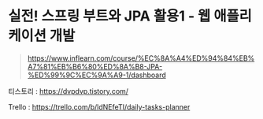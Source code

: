 # 실전! 스프링 부트와 JPA 활용1 - 웹 애플리케이션 개발
> https://www.inflearn.com/course/%EC%8A%A4%ED%94%84%EB%A7%81%EB%B6%80%ED%8A%B8-JPA-%ED%99%9C%EC%9A%A9-1/dashboard


티스토리 : https://dvpdvp.tistory.com/

Trello : https://trello.com/b/ldNEfeTI/daily-tasks-planner